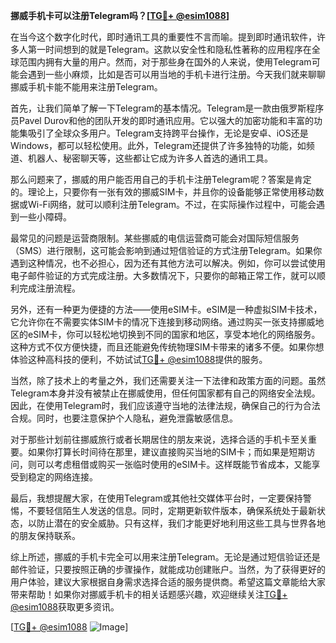 **挪威手机卡可以注册Telegram吗？[[TG💪+ @esim1088](https://t.me/s/esim1088)]**

在当今这个数字化时代，即时通讯工具的重要性不言而喻。提到即时通讯软件，许多人第一时间想到的就是Telegram。这款以安全性和隐私性著称的应用程序在全球范围内拥有大量的用户。然而，对于那些身在国外的人来说，使用Telegram可能会遇到一些小麻烦，比如是否可以用当地的手机卡进行注册。今天我们就来聊聊挪威手机卡能不能用来注册Telegram。

首先，让我们简单了解一下Telegram的基本情况。Telegram是一款由俄罗斯程序员Pavel Durov和他的团队开发的即时通讯应用。它以强大的加密功能和丰富的功能集吸引了全球众多用户。Telegram支持跨平台操作，无论是安卓、iOS还是Windows，都可以轻松使用。此外，Telegram还提供了许多独特的功能，如频道、机器人、秘密聊天等，这些都让它成为许多人首选的通讯工具。

那么问题来了，挪威的用户能否用自己的手机卡注册Telegram呢？答案是肯定的。理论上，只要你有一张有效的挪威SIM卡，并且你的设备能够正常使用移动数据或Wi-Fi网络，就可以顺利注册Telegram。不过，在实际操作过程中，可能会遇到一些小障碍。

最常见的问题是运营商限制。某些挪威的电信运营商可能会对国际短信服务（SMS）进行限制，这可能会影响到通过短信验证的方式注册Telegram。如果你遇到这种情况，也不必担心，因为还有其他方法可以解决。例如，你可以尝试使用电子邮件验证的方式完成注册。大多数情况下，只要你的邮箱正常工作，就可以顺利完成注册流程。

另外，还有一种更为便捷的方法——使用eSIM卡。eSIM是一种虚拟SIM卡技术，它允许你在不需要实体SIM卡的情况下连接到移动网络。通过购买一张支持挪威地区的eSIM卡，你可以轻松地切换到不同的国家和地区，享受本地化的网络服务。这种方式不仅方便快捷，而且还能避免传统物理SIM卡带来的诸多不便。如果你想体验这种高科技的便利，不妨试试[TG💪+ @esim1088](https://t.me/s/esim1088)提供的服务。

当然，除了技术上的考量之外，我们还需要关注一下法律和政策方面的问题。虽然Telegram本身并没有被禁止在挪威使用，但任何国家都有自己的网络安全法规。因此，在使用Telegram时，我们应该遵守当地的法律法规，确保自己的行为合法合规。同时，也要注意保护个人隐私，避免泄露敏感信息。

对于那些计划前往挪威旅行或者长期居住的朋友来说，选择合适的手机卡至关重要。如果你打算长时间待在那里，建议直接购买当地的SIM卡；而如果是短期访问，则可以考虑租借或购买一张临时使用的eSIM卡。这样既能节省成本，又能享受到稳定的网络连接。

最后，我想提醒大家，在使用Telegram或其他社交媒体平台时，一定要保持警惕，不要轻信陌生人发送的信息。同时，定期更新软件版本，确保系统处于最新状态，以防止潜在的安全威胁。只有这样，我们才能更好地利用这些工具与世界各地的朋友保持联系。

综上所述，挪威的手机卡完全可以用来注册Telegram。无论是通过短信验证还是邮件验证，只要按照正确的步骤操作，就能成功创建账户。当然，为了获得更好的用户体验，建议大家根据自身需求选择合适的服务提供商。希望这篇文章能给大家带来帮助！如果你对挪威手机卡的相关话题感兴趣，欢迎继续关注[TG💪+ @esim1088](https://t.me/s/esim1088)获取更多资讯。

[[TG💪+ @esim1088](https://t.me/s/esim1088) ![Image](https://i.postimg.cc/4NQfJmqS/Snipaste-2025-05-13-00-14-12.png)]